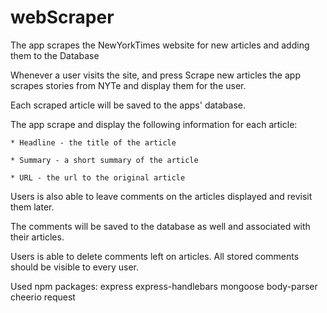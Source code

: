 # webScraper
 
 The app scrapes the NewYorkTimes website for new articles and adding them to the Database
 
 Whenever a user visits the site, and press Scrape new articles the app scrapes stories from NYTe and display them for the user. 
 
 Each scraped article will be saved to the apps' database. 
 
 The app  scrape and display the following information for each article:
 
    * Headline - the title of the article
 
    * Summary - a short summary of the article
 
    * URL - the url to the original article
 
   
 Users is also able to leave comments on the articles displayed and revisit them later. 
 
 The comments will be saved to the database as well and associated with their articles. 
 
 Users is able to delete comments left on articles. All stored comments should be visible to every user.
 
 Used npm packages:
     express
     express-handlebars
     mongoose
     body-parser
     cheerio
     request